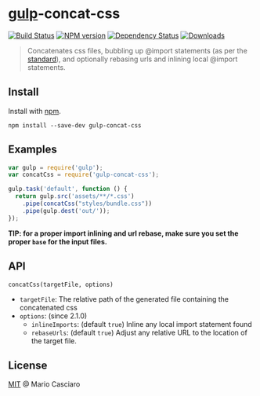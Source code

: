 # [gulp](https://github.com/wearefractal/gulp)-concat-css
[![Build Status](https://secure.travis-ci.org/mariocasciaro/gulp-concat-css.png?branch=master)](https://travis-ci.org/mariocasciaro/gulp-concat-css)
[![NPM version](http://img.shields.io/npm/v/gulp-concat-css.svg)](https://www.npmjs.org/package/gulp-concat-css)
[![Dependency Status](https://david-dm.org/mariocasciaro/gulp-concat-css.svg)](https://david-dm.org/mariocasciaro/gulp-concat-css)
[![Downloads](http://img.shields.io/npm/dm/gulp-concat-css.svg)](https://www.npmjs.org/package/gulp-concat-css)

> Concatenates css files, bubbling up @import statements (as per the [standard](https://developer.mozilla.org/en-US/docs/Web/CSS/@import)), and optionally rebasing urls and inlining local @import statements.

## Install

Install with [npm](https://npmjs.org/package/gulp-concat-css).

```
npm install --save-dev gulp-concat-css
```

## Examples

```js
var gulp = require('gulp');
var concatCss = require('gulp-concat-css');

gulp.task('default', function () {
  return gulp.src('assets/**/*.css')
    .pipe(concatCss("styles/bundle.css"))
    .pipe(gulp.dest('out/'));
});
```

**TIP: for a proper import inlining and url rebase, make sure you set the proper `base` for the input files.**

## API

`concatCss(targetFile, options)`
* `targetFile`: The relative path of the generated file containing the concatenated css
* `options`: (since 2.1.0)
    * `inlineImports`: (default `true`) Inline any local import statement found
    * `rebaseUrls`: (default `true`) Adjust any relative URL to the location of the target file.

## License

[MIT](http://en.wikipedia.org/wiki/MIT_License) @ Mario Casciaro
